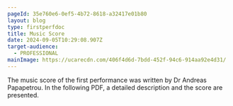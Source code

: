 ```yaml
---
pageId: 35e760e6-0ef5-4b72-8618-a32417e01b80
layout: blog
type: firstperfdoc
title: Music Score
date: 2024-09-05T10:29:08.907Z
target-audience:
  - PROFESSIONAL
mainImage: https://ucarecdn.com/406f4d6d-7bdd-452f-94c6-914aa92e4d31/
---
```

The music score of the first performance was written by Dr Andreas Papapetrou. In the following PDF, a detailed description and the score are presented.